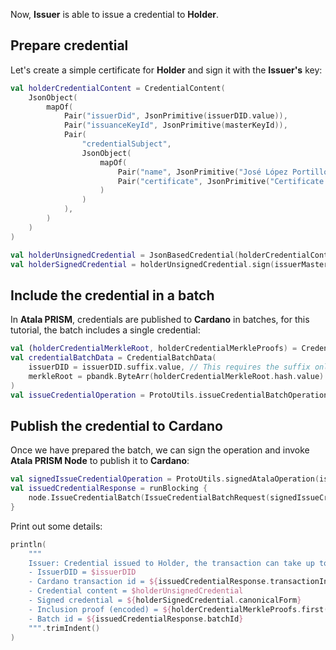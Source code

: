 Now, **Issuer** is able to issue a credential to **Holder**.

## Prepare credential

Let's create a simple certificate for **Holder** and sign it with the **Issuer's** key:

```kotlin
val holderCredentialContent = CredentialContent(
    JsonObject(
        mapOf(
            Pair("issuerDid", JsonPrimitive(issuerDID.value)),
            Pair("issuanceKeyId", JsonPrimitive(masterKeyId)),
            Pair(
                "credentialSubject",
                JsonObject(
                    mapOf(
                        Pair("name", JsonPrimitive("José López Portillo")),
                        Pair("certificate", JsonPrimitive("Certificate of PRISM SDK tutorial completion"))
                    )
                )
            ),
        )
    )
)

val holderUnsignedCredential = JsonBasedCredential(holderCredentialContent)
val holderSignedCredential = holderUnsignedCredential.sign(issuerMasterKeyPair.privateKey)
```

## Include the credential in a batch

In **Atala PRISM**, credentials are published to **Cardano** in batches, for this tutorial, the batch includes a single credential:

```kotlin
val (holderCredentialMerkleRoot, holderCredentialMerkleProofs) = CredentialBatches.batch(listOf(holderSignedCredential))
val credentialBatchData = CredentialBatchData(
    issuerDID = issuerDID.suffix.value, // This requires the suffix only, as the node stores only suffixes
    merkleRoot = pbandk.ByteArr(holderCredentialMerkleRoot.hash.value)
)
val issueCredentialOperation = ProtoUtils.issueCredentialBatchOperation(credentialBatchData)
```

## Publish the credential to Cardano

Once we have prepared the batch, we can sign the operation and invoke **Atala PRISM Node** to publish it to **Cardano**:

```kotlin
val signedIssueCredentialOperation = ProtoUtils.signedAtalaOperation(issuerMasterKeyPair, issueCredentialOperation)
val issuedCredentialResponse = runBlocking {
    node.IssueCredentialBatch(IssueCredentialBatchRequest(signedIssueCredentialOperation))
}
```

Print out some details:

```kotlin
println(
    """
    Issuer: Credential issued to Holder, the transaction can take up to 10 minutes to be confirmed by the Cardano network
    - IssuerDID = $issuerDID
    - Cardano transaction id = ${issuedCredentialResponse.transactionInfo?.transactionId}
    - Credential content = $holderUnsignedCredential
    - Signed credential = ${holderSignedCredential.canonicalForm}
    - Inclusion proof (encoded) = ${holderCredentialMerkleProofs.first().encode()}
    - Batch id = ${issuedCredentialResponse.batchId}
    """.trimIndent()
)
```
